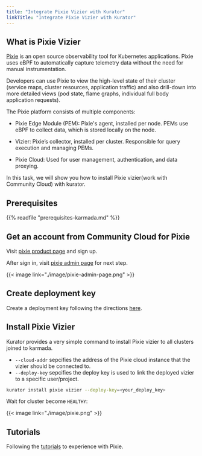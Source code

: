 ```yaml
---
title: "Integrate Pixie Vizier with Kurator"
linkTitle: "Integrate Pixie Vizier with Kurator"
---
```


## What is Pixie Vizier

[Pixie](https://pixielabs.ai/) is an open source observability tool for Kubernetes applications. Pixie uses eBPF to automatically capture telemetry data without the need for manual instrumentation.

Developers can use Pixie to view the high-level state of their cluster (service maps, cluster resources, application traffic) and also drill-down into more detailed views (pod state, flame graphs, individual full body application requests).

The Pixie platform consists of multiple components:

- Pixie Edge Module (PEM): Pixie's agent, installed per node. PEMs use eBPF to collect data, which is stored locally on the node.

- Vizier: Pixie’s collector, installed per cluster. Responsible for query execution and managing PEMs.

- Pixie Cloud: Used for user management, authentication, and data proxying.


In this task, we will show you how to install Pixie vizier(work with Community Cloud) with kurator.

## Prerequisites

{{% readfile "prerequisites-karmada.md" %}}

## Get an account from Community Cloud for Pixie

Visit [pixie product page](https://work.withpixie.ai/) and sign up.

After sign in, visit [pixie admin page](https://work.withpixie.ai/admin) for next step.

{{< image link="./image/pixie-admin-page.png" >}}

## Create deployment key

Create a deployment key following the directions [here](https://docs.pixielabs.ai/reference/admin/deploy-keys/#create-a-deploy-key-using-the-live-ui).

## Install Pixie Vizier

Kurator provides a very simple command to install Pixie vizier to all clusters joined to karmada.

- `--cloud-addr` sepcifies the address of the Pixie cloud instance that the vizier should be connected to.
- `--deploy-key` sepcifies the deploy key is used to link the deployed vizier to a specific user/project.

```bash
kurator install pixie vizier --deploy-key=<your_deploy_key>
```

Wait for cluster become `HEALTHY`:

{{< image link="./image/pixie.png" >}}

## Tutorials

Following the [tutorials](https://docs.pixielabs.ai/tutorials/) to experience with Pixie.
